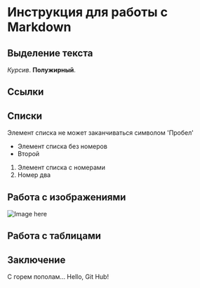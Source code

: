 # Инструкция для работы с Markdown

## Выделение текста

*Курсив*. **Полужирный**.

## Ссылки

## Списки

Элемент списка не может заканчиваться символом 'Пробел'

* Элемент списка без номеров
* Второй

1. Элемент списка с номерами
2. Номер два

## Работа с изображениями

![Image here](deadbeef.png)

## Работа с таблицами

## Заключение

С горем пополам...
Hello, Git Hub!
